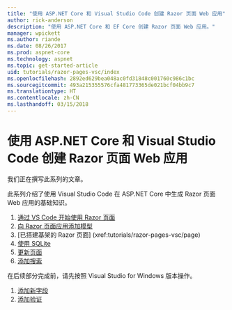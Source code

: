 ```yaml
---
title: "使用 ASP.NET Core 和 Visual Studio Code 创建 Razor 页面 Web 应用"
author: rick-anderson
description: "使用 ASP.NET Core 和 EF Core 创建 Razor 页面 Web 应用。"
manager: wpickett
ms.author: riande
ms.date: 08/26/2017
ms.prod: aspnet-core
ms.technology: aspnet
ms.topic: get-started-article
uid: tutorials/razor-pages-vsc/index
ms.openlocfilehash: 2892ed629bea048ac0fd31848c001760c986c1bc
ms.sourcegitcommit: 493a215355576cfa481773365de021bcf04bb9c7
ms.translationtype: HT
ms.contentlocale: zh-CN
ms.lasthandoff: 03/15/2018
---
```

# <a name="create-a-razor-pages-web-app-with-aspnet-core-and-visual-studio-code"></a>使用 ASP.NET Core 和 Visual Studio Code 创建 Razor 页面 Web 应用

我们正在撰写此系列的文章。

此系列介绍了使用 Visual Studio Code 在 ASP.NET Core 中生成 Razor 页面 Web 应用的基础知识。

1. [通过 VS Code 开始使用 Razor 页面](xref:tutorials/razor-pages-vsc/razor-pages-start)
1. [向 Razor 页面应用添加模型](xref:tutorials/razor-pages-vsc/model)
1. [已搭建基架的 Razor 页面]         (xref:tutorials/razor-pages-vsc/page)
1. [使用 SQLite](xref:tutorials/razor-pages-vsc/sql)
1. [更新页面](xref:tutorials/razor-pages-vsc/da1)
1. [添加搜索](xref:tutorials/razor-pages-vsc/search)

在后续部分完成前，请先按照 Visual Studio for Windows 版本操作。

1. [添加新字段](xref:tutorials/razor-pages/new-field)
1. [添加验证](xref:tutorials/razor-pages/validation)
